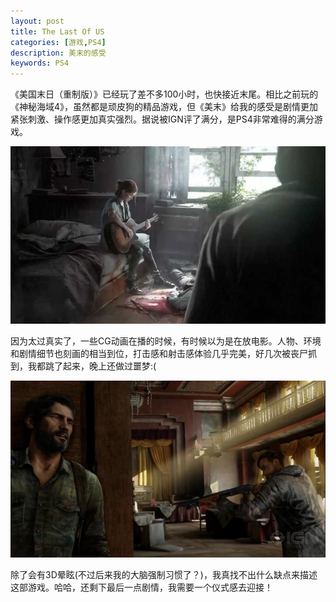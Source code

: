 ```yaml
---
layout: post
title: The Last Of US
categories: [游戏,PS4]
description: 美末的感受
keywords: PS4
---
```


《美国末日（重制版）》已经玩了差不多100小时，也快接近末尾。相比之前玩的《神秘海域4》，虽然都是顽皮狗的精品游戏，但《美末》给我的感受是剧情更加紧张刺激、操作感更加真实强烈。据说被IGN评了满分，是PS4非常难得的满分游戏。

![](/images/posts/last_of_us_1.jpg)

因为太过真实了，一些CG动画在播的时候，有时候以为是在放电影。人物、环境和剧情细节也刻画的相当到位，打击感和射击感体验几乎完美，好几次被丧尸抓到，我都跳了起来，晚上还做过噩梦:(

![](/images/posts/last_of_us_2.jpg)

除了会有3D晕眩(不过后来我的大脑强制习惯了？)，我真找不出什么缺点来描述这部游戏。哈哈，还剩下最后一点剧情，我需要一个仪式感去迎接！